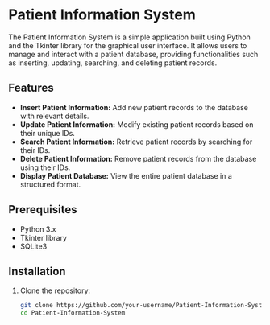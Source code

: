 # Patient Information System

The Patient Information System is a simple application built using Python and the Tkinter library for the graphical user interface. It allows users to manage and interact with a patient database, providing functionalities such as inserting, updating, searching, and deleting patient records.

## Features

- **Insert Patient Information:** Add new patient records to the database with relevant details.
- **Update Patient Information:** Modify existing patient records based on their unique IDs.
- **Search Patient Information:** Retrieve patient records by searching for their IDs.
- **Delete Patient Information:** Remove patient records from the database using their IDs.
- **Display Patient Database:** View the entire patient database in a structured format.

## Prerequisites

- Python 3.x
- Tkinter library
- SQLite3

## Installation

1. Clone the repository:

   ```bash
   git clone https://github.com/your-username/Patient-Information-System.git
   cd Patient-Information-System
